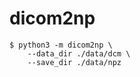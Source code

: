 # dicom2np

```shell
$ python3 -m dicom2np \
    --data_dir ./data/dcm \
    --save_dir ./data/npz
```
